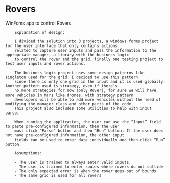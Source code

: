 # Rovers
WinFoms app to control Rovers

        Explanation of design: 

        I divided the solution into 3 projects, a windows forms project for the user interface that only contains actions 
        related to capture user inputs and pass the information to the appropriate manager, a library with the business logic 
        to control the rover and the grid, finally one testing project to test user inputs and rover actions. 

        The business logic project uses some design patterns like singleton used for the grid, I decided to use this pattern 
        since there is only one grid in the input and it is used globally. Another pattern used is strategy, even if there’s 
        no more strategies for now (only Rover), for sure we will have more vehicles in Mars like drones, with strategy pattern 
        developers will be able to add more vehicles without the need of modifying the manager class and other parts of the code. 
        This project also includes some utilities to help with input parse.

        When running the application, the user can use the “Input” field to paste pre-configured information, then the user 
        must click “Parse” button and then “Run” button. If the user does not have pre-configured information, the other input 
        fields can be used to enter data individually and then click “Run” button. 

        Assumptions: 

        - The user is trained to always enter valid inputs. 
        - The user is trained to enter routes where rovers do not collide 
        - The only expected error is when the rover goes out of bounds 
        - The same grid is used for all rovers
